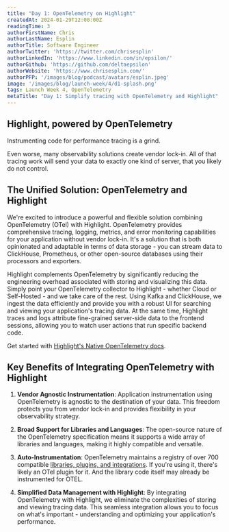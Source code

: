 ```yaml
---
title: "Day 1: OpenTelemetry on Highlight"
createdAt: 2024-01-29T12:00:00Z
readingTime: 3
authorFirstName: Chris
authorLastName: Esplin
authorTitle: Software Engineer
authorTwitter: 'https://twitter.com/chrisesplin'
authorLinkedIn: 'https://www.linkedin.com/in/epsilon/'
authorGithub: 'https://github.com/deltaepsilon'
authorWebsite: 'https://www.chrisesplin.com/'
authorPFP: '/images/blog/podcast/avatars/esplin.jpeg'
image: '/images/blog/launch-week/4/d1-splash.png'
tags: Launch Week 4, OpenTelemetry
metaTitle: "Day 1: Simplify tracing with OpenTelemetry and Highlight"
---
```


## Highlight, powered by OpenTelemetry

Instrumenting code for performance tracing is a grind.

Even worse, many observability solutions create vendor lock-in. All of that tracing work will send your data to exactly one kind of server, that you likely do not control.

## The Unified Solution: OpenTelemetry and Highlight

We're excited to introduce a powerful and flexible solution combining OpenTelemetry (OTel) with Highlight. OpenTelemetry provides comprehensive tracing, logging, metrics, and error monitoring capabilities for your application without vendor lock-in. It's a solution that is both opinionated and adaptable in terms of data storage - you can stream data to ClickHouse, Prometheus, or other open-source databases using their processors and exporters.

Highlight complements OpenTelemetry by significantly reducing the engineering overhead associated with storing and visualizing this data. Simply point your OpenTelemetry collector to Highlight - whether Cloud or Self-Hosted - and we take care of the rest. Using Kafka and ClickHouse, we ingest the data efficiently and provide you with a robust UI for searching and viewing your application's tracing data. At the same time, Highlight traces and logs attribute fine-grained server-side data to the frontend sessions, allowing you to watch user actions that run specific backend code.

Get started with [Highlight's Native OpenTelemetry docs](https://www.highlight.io/docs/getting-started/native-opentelemetry/overview).

## Key Benefits of Integrating OpenTelemetry with Highlight

1. **Vendor Agnostic Instrumentation**: Application instrumentation using OpenTelemetry is agnostic to the destination of your data. This freedom protects you from vendor lock-in and provides flexibility in your observability strategy.

2. **Broad Support for Libraries and Languages**: The open-source nature of the OpenTelemetry specification means it supports a wide array of libraries and languages, making it highly compatible and versatile.

3. **Auto-Instrumentation**: OpenTelemetry maintains a registry of over 700 compatible [libraries, plugins, and integrations](https://opentelemetry.io/ecosystem/registry/). If you're using it, there's likely an OTel plugin for it. And the library code itself may already be instrumented for OTEL.

4. **Simplified Data Management with Highlight**: By integrating OpenTelemetry with Highlight, we eliminate the complexities of storing and viewing tracing data. This seamless integration allows you to focus on what's important - understanding and optimizing your application's performance.
